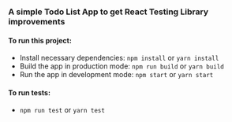 ### A simple Todo List App to get React Testing Library improvements

#### To run this project:

- Install necessary dependencies: `npm install` or `yarn install`
- Build the app in production mode: `npm run build` or `yarn build`
- Run the app in development mode: `npm start` or `yarn start`

#### To run tests:

- `npm run test` or `yarn test`
